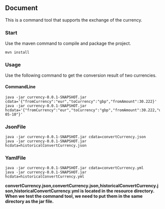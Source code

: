 ## Document
This is a command tool that supports the exchange of the currency.
### Start
Use the maven command to compile and package the project.

```
mvn install
```
### Usage
Use the following command to get the conversion result of two currencies.

#### CommandLine

```
java -jar currency-0.0.1-SNAPSHOT.jar cdata='{"fromCurrency":"eur","toCurrency":"gbp","fromAmount":30.222}'
java -jar currency-0.0.1-SNAPSHOT.jar hcdata='{"fromCurrency":"eur","toCurrency":"gbp","fromAmount":30.222,"date":"2022-05-10"}'
```
### JsonFile
```
java -jar currency-0.0.1-SNAPSHOT.jar cdata=convertCurrency.json
java -jar currency-0.0.1-SNAPSHOT.jar hcdata=historicalConvertCurrency.json
```

### YamlFile
```
java -jar currency-0.0.1-SNAPSHOT.jar cdata=convertCurrency.yml
java -jar currency-0.0.1-SNAPSHOT.jar hcdata=historicalConvertCurrency.yml
```
**convertCurrency.json,convertCurrency.json,historicalConvertCurrency.json,historicalConvertCurrency.yml is located in the resource directory.
When we test the command tool, we need to put them in the same directory as the jar file.**

